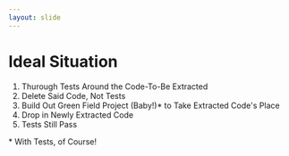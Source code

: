 ```yaml
---
layout: slide
---
```


# Ideal Situation

1. Thurough Tests Around the Code-To-Be Extracted
2. Delete Said Code, Not Tests
3. Build Out Green Field Project (Baby!)* to Take Extracted Code's Place
4. Drop in Newly Extracted Code
5. Tests Still Pass

\* With Tests, of Course!